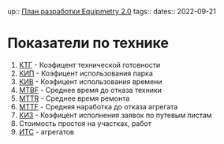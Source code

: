 up:: [План разработки Equipmetry 2.0](../План%20разработки%20Equipmetry%202.0.md)
tags:: 
dates:: 2022-09-21

# Показатели по технике

1. [КТГ](КТГ.md) - Коэфицент технической готовности 
2. [КИП](КИП.md) - Коэфицент использования парка
3. [КИВ](КИВ.md) - Коэфицент использования времени
4. [MTBF](MTBF.md) - Среднее время до отказа техники
5. [MTTR](MTTR) - Среднее время ремонта
6. [MTTF](MTTF) - Средняя наработка до отказа агрегата
7. [КИЗ](КИЗ) - Коэфицент исполнения заявок по путевым листам
8. Стоимость простоя на участках, работ
9. [ИТС](ИТС) - агрегатов